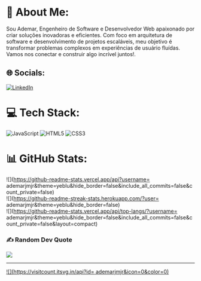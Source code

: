 # 💫 About Me:
Sou Ademar, Engenheiro de Software e Desenvolvedor Web apaixonado por criar soluções inovadoras e eficientes. Com foco em arquitetura de software e desenvolvimento de projetos escaláveis, meu objetivo é transformar problemas complexos em experiências de usuário fluídas. Vamos nos conectar e construir algo incrível juntos!. <br>


## 🌐 Socials:
[![LinkedIn](https://img.shields.io/badge/LinkedIn-%230077B5.svg?logo=linkedin&logoColor=white)](https://linkedin.com/in/linkedin.com/in/ademar-josé-martins-ab9ab3141/) 

# 💻 Tech Stack:
![JavaScript](https://img.shields.io/badge/javascript-%23323330.svg?style=for-the-badge&logo=javascript&logoColor=%23F7DF1E) ![HTML5](https://img.shields.io/badge/html5-%23E34F26.svg?style=for-the-badge&logo=html5&logoColor=white) ![CSS3](https://img.shields.io/badge/css3-%231572B6.svg?style=for-the-badge&logo=css3&logoColor=white)
# 📊 GitHub Stats:
![](https://github-readme-stats.vercel.app/api?username= ademarjmjr&theme=yeblu&hide_border=false&include_all_commits=false&count_private=false)<br/>
![](https://github-readme-streak-stats.herokuapp.com/?user= ademarjmjr&theme=yeblu&hide_border=false)<br/>
![](https://github-readme-stats.vercel.app/api/top-langs/?username= ademarjmjr&theme=yeblu&hide_border=false&include_all_commits=false&count_private=false&layout=compact)

### ✍️ Random Dev Quote
![](https://quotes-github-readme.vercel.app/api?type=horizontal&theme=radical)

---
[![](https://visitcount.itsvg.in/api?id= ademarjmjr&icon=0&color=0)](https://visitcount.itsvg.in)

<!-- Proudly created with GPRM ( https://gprm.itsvg.in ) -->
